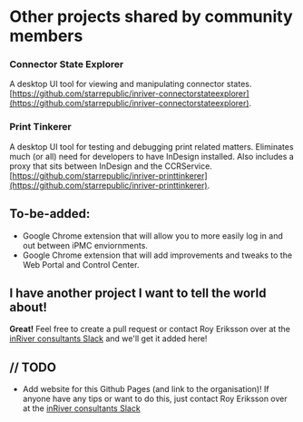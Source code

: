 # Other projects shared by community members

### Connector State Explorer
A desktop UI tool for viewing and manipulating connector states.
[https://github.com/starrepublic/inriver-connectorstateexplorer](https://github.com/starrepublic/inriver-connectorstateexplorer).

### Print Tinkerer
A desktop UI tool for testing and debugging print related matters. Eliminates much (or all) need for developers to have InDesign installed. Also includes a proxy that sits between InDesign and the CCRService.
[https://github.com/starrepublic/inriver-printtinkerer](https://github.com/starrepublic/inriver-printtinkerer).

## To-be-added:
* Google Chrome extension that will allow you to more easily log in and out between iPMC enviornments.
* Google Chrome extension that will add improvements and tweaks to the Web Portal and Control Center.

## I have another project I want to tell the world about!
**Great!** Feel free to create a pull request or contact Roy Eriksson over at the [inRiver consultants Slack](https://community.inriver.com/hc/en-us/community/posts/115003414034-inRiver-consultans-slack-) and we'll get it added here!

## // TODO
* Add website for this Github Pages (and link to the organisation)! If anyone have any tips or want to do this, just contact Roy Eriksson over at the [inRiver consultants Slack](https://community.inriver.com/hc/en-us/community/posts/115003414034-inRiver-consultans-slack-)
